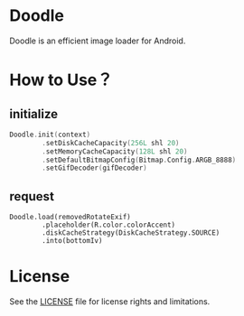 # Doodle
Doodle is an efficient image loader for Android.

# How to Use？
## initialize
```kotlin
Doodle.init(context)
        .setDiskCacheCapacity(256L shl 20)
        .setMemoryCacheCapacity(128L shl 20)
        .setDefaultBitmapConfig(Bitmap.Config.ARGB_8888)
        .setGifDecoder(gifDecoder)
```

## request
```koltlin
Doodle.load(removedRotateExif)
        .placeholder(R.color.colorAccent)
        .diskCacheStrategy(DiskCacheStrategy.SOURCE)
        .into(bottomIv)
```


# License
See the [LICENSE](LICENSE.md) file for license rights and limitations.